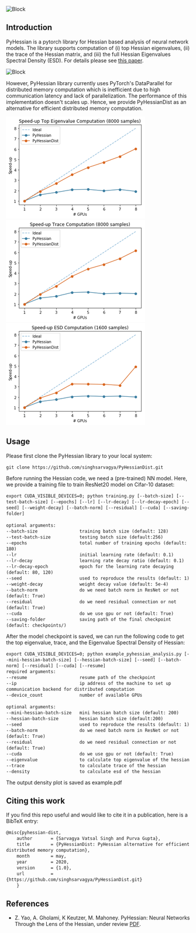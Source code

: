![Block](misc/pyhessian-01.png)


## Introduction
PyHessian is a pytorch library for Hessian based analysis of neural network models. The library supports computation of (i) top Hessian eigenvalues, (ii) the trace of the Hessian matrix, and (iii) the full Hessian Eigenvalues Spectral Density (ESD). For details please see [this paper](https://arxiv.org/pdf/1912.07145.pdf).

![Block](misc/resnet38.png)

However, PyHessian library currently uses PyTorch's DataParallel for distributed memory computation which is 
inefficient due to high communication latency and lack of parallelization. The performance of this
implementation doesn't scales up. Hence, we provide PyHessianDist as an alternative for efficient distributed
memory computation. 

![Block](misc/eigen.png) ![Block](misc/trace.png) ![Block](misc/esd.png)  

## Usage
Please first clone the PyHessian library to your local system:
```
git clone https://github.com/singhsarvagya/PyHessianDist.git
```

Before running the Hessian code, we need a (pre-trained) NN model. Here, we provide a training file to train ResNet20 model on Cifar-10 dataset:
```
export CUDA_VISIBLE_DEVICES=0; python training.py [--batch-size] [--test-batch-size] [--epochs] [--lr] [--lr-decay] [--lr-decay-epoch] [--seed] [--weight-decay] [--batch-norm] [--residual] [--cuda] [--saving-folder]

optional arguments:
--batch-size                training batch size (default: 128)
--test-batch-size           testing batch size (default:256)
--epochs                    total number of training epochs (default: 180)
--lr                        initial learning rate (default: 0.1)
--lr-decay                  learning rate decay ratio (default: 0.1)
--lr-decay-epoch            epoch for the learning rate decaying (default: 80, 120)
--seed                      used to reproduce the results (default: 1)
--weight-decay              weight decay value (default: 5e-4)
--batch-norm                do we need batch norm in ResNet or not (default: True)
--residual                  do we need residual connection or not (default: True)
--cuda                      do we use gpu or not (default: True)
--saving-folder             saving path of the final checkpoint (default: checkpoints/)
```

After the model checkpoint is saved, we can run the following code to get the top eigenvalue, trace, and the Eigenvalue Spectral Density of Hessian:
```
export CUDA_VISIBLE_DEVICES=0; python example_pyhessian_analysis.py [--mini-hessian-batch-size] [--hessian-batch-size] [--seed] [--batch-norm] [--residual] [--cuda] [--resume]
required arguments: 
--resume                    resume path of the checkpoint
--ip                        ip address of the machine to set up communication backend for distributed computation
--device_count              number of available GPUs 

optional arguments:
--mini-hessian-batch-size   mini hessian batch size (default: 200)
--hessian-batch-size        hessian batch size (default:200)
--seed                      used to reproduce the results (default: 1)
--batch-norm                do we need batch norm in ResNet or not (default: True)
--residual                  do we need residual connection or not (default: True)
--cuda                      do we use gpu or not (default: True)
--eigenvalue                to calculate top eigenvalue of the hessian 
--trace                     to calculate trace of the hessian 
--density                   to calculate esd of the hessian 
```

The output density plot is saved as example.pdf 

## Citing this work

If you find this repo useful and would like to cite it in a publication, here is a BibTeX entry:

```
@misc{pyhessian-dist,
    author       = {Sarvagya Vatsal Singh and Purva Gupta},
    title        = {PyHessianDist: PyHessian alternative for efficient distributed memory computation},
    month        = may,
    year         = 2020,
    version      = {1.0},
    url          = {https://github.com/singhsarvagya/PyHessianDist.git}
    }
```

## References 
* Z. Yao, A. Gholami, K Keutzer, M. Mahoney. PyHessian:  Neural Networks Through the Lens of the Hessian, under review [PDF](https://arxiv.org/pdf/1912.07145.pdf).


